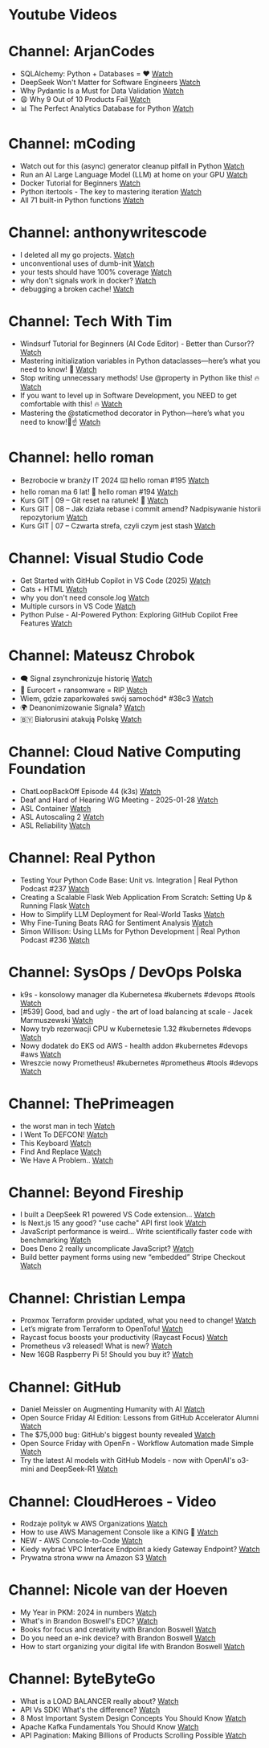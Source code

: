 
Youtube Videos
==============

# Channel: ArjanCodes
  
 - SQLAlchemy: Python + Databases = ❤️  [Watch](https://youtu.be/0xA7WoCzf3s)  
 - DeepSeek Won't Matter for Software Engineers  [Watch](https://youtu.be/G9iXHhXRIs8)  
 - Why Pydantic Is a Must for Data Validation  [Watch](https://youtu.be/H6SeIkCybts)  
 - 😩 Why 9 Out of 10 Products Fail  [Watch](https://youtu.be/myhpzmeuN9Q)  
 - 📊 The Perfect Analytics Database for Python  [Watch](https://youtu.be/2s85lLBmUfQ)
# Channel: mCoding
  
 - Watch out for this (async) generator cleanup pitfall in Python  [Watch](https://youtu.be/N56Jrqc7SBk)  
 - Run an AI Large Language Model (LLM) at home on your GPU  [Watch](https://youtu.be/RejIVgfER-4)  
 - Docker Tutorial for Beginners  [Watch](https://youtu.be/b0HMimUb4f0)  
 - Python itertools - The key to mastering iteration  [Watch](https://youtu.be/1p7xa_BHYDs)  
 - All 71 built-in Python functions  [Watch](https://youtu.be/7Qu_KXc7xSI)
# Channel: anthonywritescode
  
 - I deleted all my go projects.  [Watch](https://youtu.be/xuv9A7CJF54)  
 - unconventional uses of dumb-init  [Watch](https://youtu.be/thqnRzzXZvQ)  
 - your tests should have 100% coverage  [Watch](https://youtu.be/70T6OxKwxm0)  
 - why don't signals work in docker?  [Watch](https://youtu.be/0pQxONR73f8)  
 - debugging a broken cache!  [Watch](https://youtu.be/bhUk7Vog108)
# Channel: Tech With Tim
  
 - Windsurf Tutorial for Beginners (AI Code Editor) - Better than Cursor??  [Watch](https://youtu.be/8TcWGk1DJVs)  
 - Mastering initialization variables in Python dataclasses—here’s what you need to know! 🚀  [Watch](https://youtu.be/hkn-qEeCkqU)  
 - Stop writing unnecessary methods! Use @property in Python like this! 🔥  [Watch](https://youtu.be/gXtgboLXYm0)  
 - If you want to level up in Software Development, you NEED to get comfortable with this! 🔥  [Watch](https://youtu.be/OWMTtx9fAjw)  
 - Mastering the @staticmethod decorator in Python—here’s what you need to know!👀☝  [Watch](https://youtu.be/xsPGAGX-X30)
# Channel: hello roman
  
 - Bezrobocie w branży IT 2024 ⌨️ hello roman #195  [Watch](https://youtu.be/3A0h9uNj0Z4)  
 - hello roman ma 6 lat!  🎉  hello roman #194  [Watch](https://youtu.be/2VcweF4sVRE)  
 - Kurs GIT | 09 – Git reset na ratunek! 🛟  [Watch](https://youtu.be/vri36csppEY)  
 - Kurs GIT | 08 – Jak działa rebase i commit amend? Nadpisywanie historii repozytorium  [Watch](https://youtu.be/4GKI4Gz97TE)  
 - Kurs GIT | 07 – Czwarta strefa, czyli czym jest stash  [Watch](https://youtu.be/T9n2tF60cY0)
# Channel: Visual Studio Code
  
 - Get Started with GitHub Copilot in VS Code (2025)  [Watch](https://youtu.be/vdBxfFVXnc0)  
 - Cats + HTML  [Watch](https://youtu.be/Uy3buYwDIpY)  
 - why you don't need console.log  [Watch](https://youtu.be/eVs7Gz3q33Q)  
 - Multiple cursors in VS Code  [Watch](https://youtu.be/qT1QPWgkSFs)  
 - Python Pulse - AI-Powered Python: Exploring GitHub Copilot Free Features  [Watch](https://youtu.be/reJpOCniWs8)
# Channel: Mateusz Chrobok
  
 - 🗨️ Signal zsynchronizuje historię  [Watch](https://youtu.be/YI0ztvQO6VA)  
 - 🔏 Eurocert + ransomware = RIP  [Watch](https://youtu.be/oWxih9KP3Pk)  
 - Wiem, gdzie zaparkowałeś swój samochód* #38c3  [Watch](https://youtu.be/8rYh-AJbZfA)  
 - 🌍 Deanonimizowanie Signala?  [Watch](https://youtu.be/bKDr04x8J1M)  
 - 🇧🇾 Białorusini atakują Polskę  [Watch](https://youtu.be/4etMMXAbcpY)
# Channel: Cloud Native Computing Foundation
  
 - ChatLoopBackOff Episode 44 (k3s)  [Watch](https://youtu.be/6vYfJ6MM9_o)  
 - Deaf and Hard of Hearing WG Meeting - 2025-01-28  [Watch](https://youtu.be/Rndt_zS6v_w)  
 - ASL Container  [Watch](https://youtu.be/meUtsFU7ndo)  
 - ASL Autoscaling 2  [Watch](https://youtu.be/cGONmC1smaM)  
 - ASL Reliability  [Watch](https://youtu.be/pQluo2FG2eA)
# Channel: Real Python
  
 - Testing Your Python Code Base: Unit vs. Integration | Real Python Podcast #237  [Watch](https://youtu.be/RPhZPXHn4jA)  
 - Creating a Scalable Flask Web Application From Scratch: Setting Up & Running Flask  [Watch](https://youtu.be/yBxIpgDWw3M)  
 - How to Simplify LLM Deployment for Real-World Tasks  [Watch](https://youtu.be/5GJ8N7A2fRg)  
 - Why Fine-Tuning Beats RAG for Sentiment Analysis  [Watch](https://youtu.be/jOfFtL-aLt8)  
 - Simon Willison: Using LLMs for Python Development | Real Python Podcast #236  [Watch](https://youtu.be/CH_AQJ2--FI)
# Channel: SysOps / DevOps Polska
  
 - k9s - konsolowy manager dla Kubernetesa #kubernets #devops #tools  [Watch](https://youtu.be/R8HXX9LJDHA)  
 - [#539] Good, bad and ugly - the art of load balancing at scale - Jacek Marmuszewski  [Watch](https://youtu.be/WsDQdL4F_EI)  
 - Nowy tryb rezerwacji CPU w Kubernetesie 1.32 #kubernetes #devops  [Watch](https://youtu.be/sAHUHhWaAWk)  
 - Nowy dodatek do EKS od AWS - health addon #kubernetes #devops #aws  [Watch](https://youtu.be/srw11svq0gE)  
 - Wreszcie nowy Prometheus! #kubernetes #prometheus #tools #devops  [Watch](https://youtu.be/-GYYDgxzQ5M)
# Channel: ThePrimeagen
  
 - the worst man in tech  [Watch](https://youtu.be/A_XGsAl-LqY)  
 - I Went To DEFCON!  [Watch](https://youtu.be/GwcFxTuMYmU)  
 - This Keyboard  [Watch](https://youtu.be/dhuX9t2j5Hc)  
 - Find And Replace  [Watch](https://youtu.be/v2a6Nv7RSd0)  
 - We Have A Problem..  [Watch](https://youtu.be/1-0r90bm6CE)
# Channel: Beyond Fireship
  
 - I built a DeepSeek R1 powered VS Code extension…  [Watch](https://youtu.be/clJCDHml2cA)  
 - Is Next.js 15 any good? "use cache" API first look  [Watch](https://youtu.be/xWkozeculPo)  
 - JavaScript performance is weird... Write scientifically faster code with benchmarking  [Watch](https://youtu.be/_pWA4rbzvIg)  
 - Does Deno 2 really uncomplicate JavaScript?  [Watch](https://youtu.be/8IHhvkaVqVE)  
 - Build better payment forms using new “embedded” Stripe Checkout  [Watch](https://youtu.be/7WFXl4-aCxs)
# Channel: Christian Lempa
  
 - Proxmox Terraform provider updated, what you need to change!  [Watch](https://youtu.be/oZRkQol8fts)  
 - Let’s migrate from Terraform to OpenTofu!  [Watch](https://youtu.be/xstFUuFt5Q0)  
 - Raycast focus boosts your productivity (Raycast Focus)  [Watch](https://youtu.be/MANsazTgWTU)  
 - Prometheus v3 released! What is new?  [Watch](https://youtu.be/c4TN3Jt7qwo)  
 - New 16GB Raspberry Pi 5! Should you buy it?  [Watch](https://youtu.be/7cwDwBXZpmg)
# Channel: GitHub
  
 - Daniel Meissler on Augmenting Humanity with AI  [Watch](https://youtu.be/uy1puvUVLZg)  
 - Open Source Friday AI Edition: Lessons from GitHub Accelerator Alumni  [Watch](https://youtu.be/9GUsEdOg3IQ)  
 - The $75,000 bug: GitHub's biggest bounty revealed  [Watch](https://youtu.be/ZmtMOzxnHAo)  
 - Open Source Friday with OpenFn - Workflow Automation made Simple  [Watch](https://youtu.be/yO27a9evirE)  
 - Try the latest AI models with GitHub Models - now with OpenAI's o3-mini and DeepSeek-R1  [Watch](https://youtu.be/ovwhrAQj5x8)
# Channel: CloudHeroes - Video
  
 - Rodzaje polityk w AWS Organizations  [Watch](https://youtu.be/IuSgrk7LA_4)  
 - How to use AWS Management Console like a KING 👑  [Watch](https://youtu.be/Ki3U10-tC7U)  
 - NEW - AWS Console-to-Code  [Watch](https://youtu.be/_usWUKodGy8)  
 - Kiedy wybrać VPC Interface Endpoint a kiedy Gateway Endpoint?  [Watch](https://youtu.be/viF5pT-HReI)  
 - Prywatna strona www na Amazon S3  [Watch](https://youtu.be/483QNc4XXBc)
# Channel: Nicole van der Hoeven
  
 - My Year in PKM: 2024 in numbers  [Watch](https://youtu.be/NxCZ8GaM-Vw)  
 - What's in Brandon Boswell's EDC?  [Watch](https://youtu.be/Noswl0jCA4k)  
 - Books for focus and creativity with Brandon Boswell  [Watch](https://youtu.be/Ugc4U8Rx7RM)  
 - Do you need an e-ink device? with Brandon Boswell  [Watch](https://youtu.be/uUKPV6mWMFM)  
 - How to start organizing your digital life with Brandon Boswell  [Watch](https://youtu.be/Ykhyw3T3ICU)
# Channel: ByteByteGo
  
 - What is a LOAD BALANCER really about?  [Watch](https://youtu.be/LQuuoHTyYz8)  
 - API Vs SDK! What's the difference?  [Watch](https://youtu.be/GhX8sNyFo5w)  
 - 8 Most Important System Design Concepts You Should Know  [Watch](https://youtu.be/BTjxUS_PylA)  
 - Apache Kafka Fundamentals You Should Know  [Watch](https://youtu.be/-RDyEFvnTXI)  
 - API Pagination: Making Billions of Products Scrolling Possible  [Watch](https://youtu.be/14K_a2kKTxU)